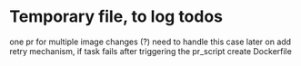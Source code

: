 

# Temporary file, to log todos


one pr for multiple image changes (?) need to handle this case later on
add retry mechanism, if task fails after triggering the pr_script
create Dockerfile
